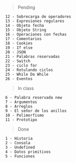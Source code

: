 
> Pending

    12 - Sobrecarga de operadores
    13 - Expresiones regulares
    14 - Objeto fecha
    15 - Objeto String
    16 - Operaciones con fechas
    17 - Comentarios
    18 - Cookies
    19 - If else
    20 - JSON
    21 - Palabras reservadas
    22 - Switch
    23 - ciclo for
    24 - Rotulando ciclos
    25 - While Do While
    26 - Eventos

> In class
    
    6 - Palabra reservada new
    7 - Argumentos
    8 - Arreglos
    9 - El señor de los anillos
    10 - Polimorfismo
    11 - Prototipo

> Done

    1 - Historia
    2 - Consola
    3 - Undefined
    4 - Datos primitivos
    5 - Funciones
    
